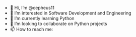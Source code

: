- 👋 Hi, I’m @cepheus11
- 👀 I’m interested in Software Development and Engineering
- 🌱 I’m currently learning Python
- 💞️ I’m looking to collaborate on Python projects
- 📫 How to reach me: 

<!---
cepheus11/cepheus11 is a ✨ special ✨ repository because its `README.md` (this file) appears on your GitHub profile.
You can click the Preview link to take a look at your changes.
--->
